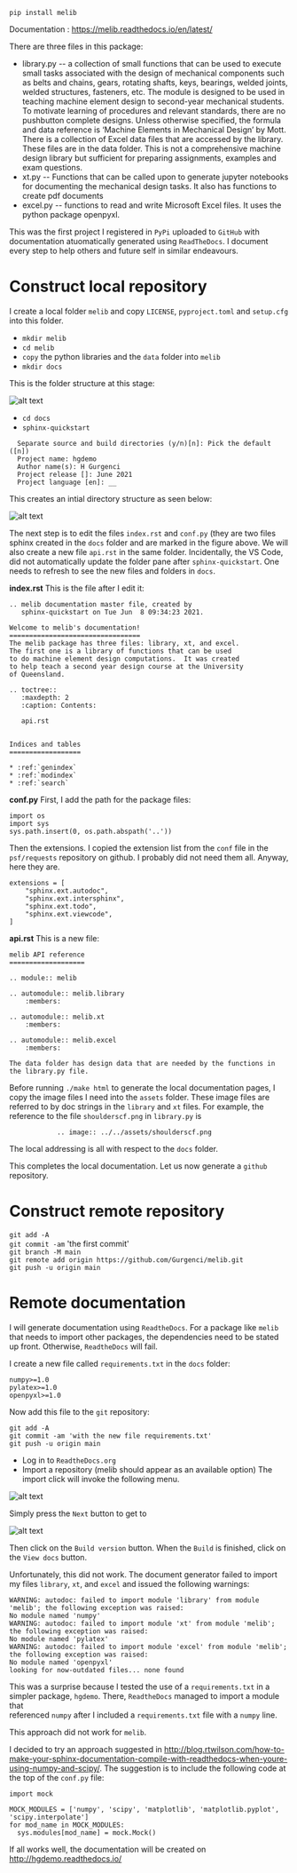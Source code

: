 `pip install melib`

Documentation : https://melib.readthedocs.io/en/latest/

There are three files in this package:

* library.py -- a collection of small functions that can be used to execute small tasks associated with the design of mechanical components such as belts and chains, gears, rotating shafts, keys, bearings, welded joints, welded structures, fasteners, etc.  The module is designed to be used in teaching machine element design to second-year mechanical students. To motivate learning of procedures and relevant standards, there are no pushbutton complete designs. Unless otherwise specified, the formula and data reference is ‘Machine Elements in Mechanical Design’ by Mott.  There is a collection of Excel data files that are accessed by the library. These files are in the data folder. This is not a comprehensive machine design library but sufficient for preparing assignments, examples and exam questions.
* xt.py -- Functions that can be called upon to generate jupyter notebooks for documenting the mechanical design tasks. It also has functions to create pdf documents
* excel.py -- functions to read and write Microsoft Excel files. It uses the python package openpyxl.

This was the first project I registered in `PyPi` uploaded to `GitHub` with documentation atuomatically generated using `ReadTheDocs`.
I document every step to help others and future self in similar endeavours.

# Construct local repository #
I create a local folder `melib` and copy `LICENSE`, `pyproject.toml` and `setup.cfg` into this folder.
* `mkdir melib`
* `cd melib`
* `copy` the python libraries and the `data` folder into `melib`
* `mkdir docs`

This is the folder structure at this stage:

![alt text](assets/folder0.png)

* `cd docs`
* `sphinx-quickstart`
```
  Separate source and build directories (y/n)[n]: Pick the default ([n])  
  Project name: hgdemo  
  Author name(s): H Gurgenci  
  Project release []: June 2021  
  Project language [en]: __  
```
This creates an intial directory structure as seen below:

![alt text](assets/folder1.png)

The next step is to edit the files `index.rst` and `conf.py` (they are two files sphinx
created in the `docs` folder and are marked in the figure above.
We will also create a new file `api.rst` in the same folder.  Incidentally, the VS Code,
did not automatically update the folder pane after `sphinx-quickstart`.  One needs
to refresh to see the new files and folders in `docs`.

__index.rst__
This is the file after I edit it:
```
.. melib documentation master file, created by
   sphinx-quickstart on Tue Jun  8 09:34:23 2021.

Welcome to melib's documentation!
=================================
The melib package has three files: library, xt, and excel.
The first one is a library of functions that can be used
to do machine element design computations.  It was created
to help teach a second year design course at the University
of Queensland.

.. toctree::
   :maxdepth: 2
   :caption: Contents:

   api.rst


Indices and tables
==================

* :ref:`genindex`
* :ref:`modindex`
* :ref:`search`
```
__conf.py__
First, I add the path for the package files:

```
import os
import sys
sys.path.insert(0, os.path.abspath('..'))
```
Then the extensions.  I copied the extension list from the `conf` file in the `psf/requests`
repository on github.  I probably did not need them all.  Anyway, here they are.
```
extensions = [
    "sphinx.ext.autodoc",
    "sphinx.ext.intersphinx",
    "sphinx.ext.todo",
    "sphinx.ext.viewcode",
]
```
__api.rst__
This is a new file:
```
melib API reference
===================

.. module:: melib

.. automodule:: melib.library
    :members:

.. automodule:: melib.xt
    :members:

.. automodule:: melib.excel
    :members:

The data folder has design data that are needed by the functions in the library.py file.
```
Before running `./make html` to generate the local documentation pages, I copy the
image files I need into the `assets` folder.  These image files are referred to
by doc strings in the `library` and `xt` files.  For example, the reference to
the file `shoulderscf.png` in `library.py` is
```
            .. image:: ../../assets/shoulderscf.png
```
The local addressing is all with respect to the `docs` folder.

This completes the local documentation.  Let us now generate a `github` repository.

# Construct remote repository #
`git add -A`<br>
`git commit -am` 'the first commit'<br>
`git branch -M main`<br>
`git remote add origin https://github.com/Gurgenci/melib.git`<br>
`git push -u origin main`

# Remote documentation #
I will generate documentation using `ReadtheDocs`.  For a package like `melib` that
needs to import other packages, the dependencies need to be stated up front.  Otherwise,
`ReadtheDocs` will fail.

I create a new file called `requirements.txt` in the `docs` folder:
```
numpy>=1.0
pylatex>=1.0
openpyxl>=1.0
```
Now add this file to the `git` repository:

`git add -A`<br>
`git commit -am 'with the new file requirements.txt'`<br>
`git push -u origin main`

* Log in to `ReadtheDocs.org`
* Import a repository (melib should appear as an available option)
The import click will invoke the following menu.


![alt text](assets/rtd01.png)

Simply press the `Next` button to get to

![alt text](assets/rtd02.png)

Then click on the `Build version` button.  When the `Build` is finished, click
on the `View docs` button.

Unfortunately, this did not work.  The document generator failed to import my
files `library`, `xt`, and `excel` and issued the following warnings:

```
WARNING: autodoc: failed to import module 'library' from module 'melib'; the following exception was raised:
No module named 'numpy'
WARNING: autodoc: failed to import module 'xt' from module 'melib'; the following exception was raised:
No module named 'pylatex'
WARNING: autodoc: failed to import module 'excel' from module 'melib'; the following exception was raised:
No module named 'openpyxl'
looking for now-outdated files... none found
```
This was a surprise because I tested the use of a `requirements.txt` in a
simpler package, `hgdemo`.  There, `ReadtheDocs` managed to import a module that \
referenced `numpy` after I included a `requirements.txt` file with a `numpy` line.

This approach did not work for `melib`.

I decided to try an approach suggested in http://blog.rtwilson.com/how-to-make-your-sphinx-documentation-compile-with-readthedocs-when-youre-using-numpy-and-scipy/.  The suggestion is to include the following code at the top of the `conf.py` file:
```
import mock

MOCK_MODULES = ['numpy', 'scipy', 'matplotlib', 'matplotlib.pyplot', 'scipy.interpolate']
for mod_name in MOCK_MODULES:
  sys.modules[mod_name] = mock.Mock()
```

If all works well, the documentation will be created on http://hgdemo.readthedocs.io/
